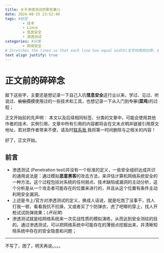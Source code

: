 ```yaml
---
title: 关于渗透测试的那些事儿
date: 2024-08-25 23:52:40
tags: #标签
		- 技术
		- Linux
		- 信息安全
		- 渗透测试
categories: #分类
		- 网络安全
# Stretches the lines so that each line has equal width(文字向两侧对齊，对最后一行无效)
text align justify: true
---
```


# 正文前的碎碎念

敲下这些字，主要还是想记录一下自己入坑**信息安全**这行业以来，学过、见过、听说过、~~偷偷摸摸~~使用过的一些技术和工具，也想记录一下从入门到~~专家~~(**菜鸡**)的过程；

正文开始前的先声明：
本文以及后续相同标签、分类的文章中，可能会使用其他作者的技术、实例引用，文章中所有引用的内容都将会在文末点明并链接引用原文地址，若对原作者带来不便，请及时[联系我](mailto:glongg@yeah.net),我将第一时间删除与之相关的内容！

好了，正文开始。

## 前言
- 渗透测试 (Penetration test)并没有一个标准的定义，一些安全组织达成共识的通用说法是：通过模拟**恶意黑客**的攻击方法，来评估计算机网络系统安全的一种方法。这个过程包括对系统的任何弱点、技术缺陷或漏洞的主动分析，这个分析是从一个攻击者可能存在的位置来进行的，并且从这个位置有条件主动利用安全漏洞。
- 上述是书上/官方对渗透测试的定义，换成人话说，就是吃饱了没事干，找人打我一顿，看看我抗不抗揍，又或者买了个防弹衣，虎了吧唧的穿上，找人开枪试试防弹效果；(*开玩笑*)
- 渗透测试就是给网络系统来一次实战性质的模拟演练，从而达到安全测绘的目的。通过渗透测试，可以把网络系统中可能存在的薄弱点挖掘出来，并清晰知晓系统中存在的安全隐患和问题；
--- 
不写了，困了，明天再说。。。。


